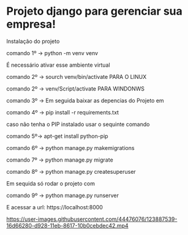 # Projeto django para gerenciar sua empresa!

Instalação do projeto

comando 1º -> python -m venv venv

É necessário ativar esse ambiente virtual

comando 2º -> sourch venv/bin/activate PARA O LINUX

comando 2º -> venv/Script/activate PARA WINDONWS

comando 3º -> Em seguida baixar as depencias do Projeto em

comando 4º -> pip install -r requirements.txt

caso não tenha o PIP instalado usar o sequinte comando

comando 5º-> apt-get install python-pip

comando 6º -> python manage.py makemigrations

comando 7º -> python manage.py migrate

comando 8º -> python manage.py createsuperuser

Em sequida só rodar o projeto com

comando 9º -> python manage.py runserver

E acessar a url: https://localhost:8000



https://user-images.githubusercontent.com/44476076/123887539-16d66280-d928-11eb-8617-10b0cebdec42.mp4


